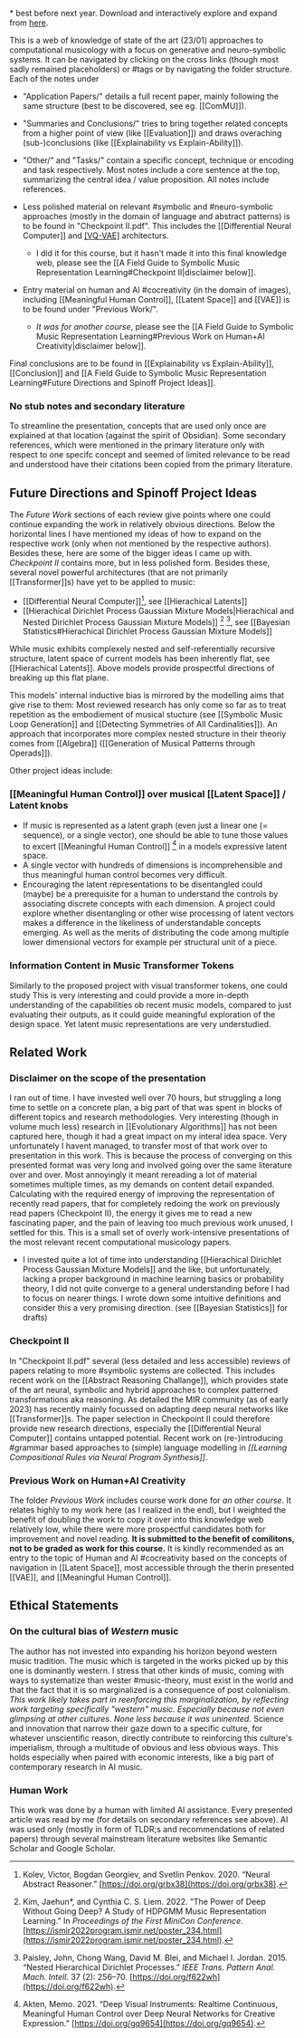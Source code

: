\* best before next year. Download and interactively explore and expand from [here](https://github.com/beijn/nai22-project4a). 

This is a web of knowledge of state of the art (23/01) approaches to computational musicology with a focus on generative and neuro-symbolic systems. It can be navigated by clicking on the cross links (though most sadly remained placeholders) or #tags or by navigating the folder structure.  Each of the notes under 
- "Application Papers/" details a full recent paper, mainly following  the same structure (best to be discovered, see eg. [[ComMU]]).
- "Summaries and Conclusions/" tries to bring together related concepts from a higher point of view (like [[Evaluation]]) and draws overaching (sub-)conclusions (like [[Explainability vs Explain-Ability]]).
- "Other/" and "Tasks/" contain a specific concept, technique or encoding and task respectively.
Most notes include a core sentence at the top, summarizing the central idea / value proposition. All notes include references.

- Less polished material on relevant #symbolic and #neuro-symbolic approaches (mostly in the domain of language and abstract patterns) is to be found in "Checkpoint II.pdf".  This includes the [[Differential Neural Computer]] and [[VQ-VAE]](-II) architecturs. 
	- I did it for this course, but it hasn't made it into this final knowledge web, please see the [[A Field Guide to Symbolic Music Representation Learning#Checkpoint II|disclaimer below]].
- Entry material on human and AI #cocreativity (in the domain of images), including [[Meaningful Human Control]], [[Latent Space]] and [[VAE]] is to be found under "Previous Work/".
	- *It was for another course*, please see the [[A Field Guide to Symbolic Music Representation Learning#Previous Work on Human+AI Creativity|disclaimer below]].

Final conclusions are to be found in [[Explainability vs Explain-Ability]], [[Conclusion]] and [[A Field Guide to Symbolic Music Representation Learning#Future Directions and Spinoff Project Ideas]].


### No stub notes and secondary literature
To streamline the presentation, concepts that are used only once are explained at that location (against the spirit of Obsidian).
Some secondary references, which were mentioned in the primary literature only with respect to one specifc concept and seemed of limited relevance to be read and understood have their citations been copied from the primary literature. 




## Future Directions and Spinoff Project Ideas
The *Future Work* sections of each review give points where one could continue expanding the work in relatively obvious directions. Below the horizontal lines I have mentioned my ideas of how to expand on the respective work (only when not mentioned by the respective authors). Besides these, here are some of the bigger ideas I came up with. *Checkpoint II* contains more, but in less polished form. 
Besides these, several novel powerful architectures (that are not primarily [[Transformer]]s) have yet to be applied to music:
- [[Differential Neural Computer]][^@kolevNeuralAbstractReasoner2020], see [[Hierachical Latents]]
- [[Hierachical Dirichlet Process Gaussian Mixture Models|Hierachical and Nested Dirichlet Process Gaussian Mixture Models]] [^@kimPowerDeepGoing2022] [^@paisleyNestedHierarchicalDirichlet2015], see [[Bayesian Statistics#Hierachical Dirichlet Process Gaussian Mixture Models]]

While music exhibits complexely nested and self-referentially recursive structure, latent space of current models has been inherently flat, see [[Hierachical Latents]]. Above models provide prospectful directions of breaking up this flat plane.

This models' internal inductive bias is mirrored by the modelling aims that give rise to them: Most reviewed research has only come so far as to treat repetition as the embodiement of musical stucture (see [[Symbolic Music Loop Generation]] and [[Detecting Symmetries of All Cardinalities]]). An approach that incorporates more complex nested structure in their theoriy comes from [[Algebra]] ([[Generation of Musical Patterns through Operads]]).

Other project ideas include:

### [[Meaningful Human Control]] over musical [[Latent Space]] / Latent knobs
- If music is represented as a latent graph (even just a linear one (= sequence), or a single vector), one should be able to tune those values to excert [[Meaningful Human Control]] [^@aktenDeepVisualInstruments2021] in a models expressive latent space. 
- A single vector with hundreds of dimensions is incomprehensible and thus meaningful human control becomes very difficult.
- Encouraging the latent representations to be disentangled could (maybe) be a prerequisite for a human to understand the controls by associating discrete concepts with each dimension. 
A project could explore whether disentangling or other wise processing of latent vectors makes a difference in the likeliness of understandable concepts emerging. As well as the merits of distributing the code among multiple lower dimensional vectors for example per structural unit of a piece.


### Information Content in Music Transformer Tokens
Similarly to the proposed project with visual transformer tokens, one could study
This is very interesting and could provide a more in-depth understanding of the capabilities ob recent music models, compared to just evaluating their outputs, as it could guide meaningful exploration of the design space. Yet latent music representations are very understudied. 


## Related Work 
### Disclaimer on the scope of the presentation
I ran out of time. I have invested well over 70 hours, but struggling a long time to settle on a concrete plan, a big part of that was spent in blocks of different topics and research methodologies. Very interesting (though in volume much less) research in [[Evolutionary Algorithms]] has not been captured here, though it had a great impact on my interal idea space. Very unfortunately I havent managed, to transfer most of that work over to presentation in this work. This is because the process of converging on this presented format was very long and involved going over the same literature over and over. Most annoyingly it meant rereading a lot of material sometimes multiple times, as my demands on content detail expanded. Calculating with the required energy of improving the representation of recently read papers, that for completely redoing the work on previously read papers (Checkpoint II), the energy it gives me to read a new fascinating paper, and the pain of leaving too much previous work unused, I settled for this. This is a small set of overly work-intensive presentations of the most relevant recent computational musicology papers.
- I invested quite a lot of time into understanding [[Hierachical Dirichlet Process Gaussian Mixture Models]] and the like, but unfortunately, lacking a proper background in machine learning basics or probability theory, I did not quite converge to a general understanding before I had to focus on nearer things. I wrote down some intuitive definitions and consider this a very promising direction. (see [[Bayesian Statistics]] for drafts)

### Checkpoint II
In "Checkpoint II.pdf" several (less detailed and less accessible) reviews of papers relating to more #symbolic systems are collected. This includes recent work on the [[Abstract Reasoning Challange]], which provides state of the art neural, symbolic and hybrid approaches to complex patterned transformations aka reasoning. As detailed the MIR community (as of early 2023) has recently mainly focussed on adapting deep neural networks like [[Transformer]]s. The paper selection in Checkpoint II could therefore provide new research directions, especially the [[Differential Neural Computer]] contains untapped potential. Recent work on (re-)introducing #grammar based approaches to (simple) language modelling in *[[Learning Compositional Rules via Neural Program Synthesis]]*. 

### Previous Work on Human+AI Creativity 
The folder *Previous Work* includes course work done for *an other course*. It relates highly to my work here (as I realized in the end), but I weighted the benefit of doubling the work to copy it over into this knowledge web relatively low, while there were more prospectful candidates both for improvement and novel reading. **It is submitted to the benefit of comilitons, not to be graded as work for this course.** It is kindly recommended as an entry to the topic of Human and AI #cocreativity based on the concepts of navigation in [[Latent Space]], most accessible through the therin presented [[VAE]], and [[Meaningful Human Control]].





## Ethical Statements

### On the cultural bias of *Western* music
The author has not invested into expanding his horizon beyond western music tradition. The music which is targeted in the works picked up by this one is dominantly western. I stress that other kinds of music, coming with ways to systematize than wester #music-theory, must exist in the world and that the fact that it is so marginalized is a consequence of post colonialism. *This work likely takes part in reenforcing this marginalization, by reflecting work targeting specifically "western" music. Especially because not even glimpsing at other cultures. None less because it was uninented.* Science and innovation that narrow their gaze down to a specific culture, for whatever unscientific reason, directly contribute to reinforcing this culture's imperialism, through a multitude of obvious and less obvious ways. This holds especially when paired with economic interests, like a big part of contemporary research in AI music. 

### Human Work
This work was done by a human with limited AI assistance. Every presented article was read by me (for details on secondary references see above). AI was used only (mostly in form of TLDR;s and recommendations of related papers) through several mainstream literature websites like Semantic Scholar and Google Scholar.




[^@aktenDeepVisualInstruments2021]: Akten, Memo. 2021. “Deep Visual Instruments: Realtime Continuous, Meaningful Human Control over Deep Neural Networks for Creative Expression.” [https://doi.org/gq9654](https://doi.org/gq9654).


[^@hernandez-olivanMusicaizPythonLibrary2022]: Hernandez-Olivan, Carlos, and Jose R. Beltran. 2022. “Musicaiz: A Python Library for Symbolic Music Generation, Analysis and Visualization.” [https://doi.org/grmp4f](https://doi.org/grmp4f).

[^@kolevNeuralAbstractReasoner2020]: Kolev, Victor, Bogdan Georgiev, and Svetlin Penkov. 2020. “Neural Abstract Reasoner.” [https://doi.org/grbx38](https://doi.org/grbx38).

[^@kimPowerDeepGoing2022]: Kim, Jaehun*, and Cynthia C. S. Liem. 2022. “The Power of Deep Without Going Deep? A Study of HDPGMM Music Representation Learning.” In _Proceedings of the First MiniCon Conference_. [https://ismir2022program.ismir.net/poster_234.html](https://ismir2022program.ismir.net/poster_234.html).

[^@paisleyNestedHierarchicalDirichlet2015]: Paisley, John, Chong Wang, David M. Blei, and Michael I. Jordan. 2015. “Nested Hierarchical Dirichlet Processes.” _IEEE Trans. Pattern Anal. Mach. Intell._ 37 (2): 256–70. [https://doi.org/f622wh](https://doi.org/f622wh).


[^librosa]: McFee, Brian, Colin Raffel, Dawen Liang, Daniel PW Ellis, Matt McVicar, Eric Battenberg, and Oriol Nieto. “librosa: Audio and music signal analysis in python.” In Proceedings of the 14th python in science conference, pp. 18-25. 2015.